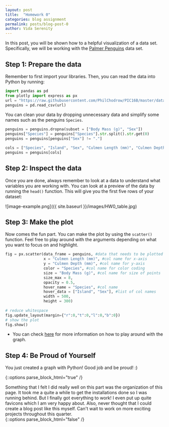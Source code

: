 ```yaml
---
layout: post
title:  "Homework 0"
categories: blog assignment
permalink: posts/blog-post-0
author: Vida Serenity 
---
```


In this post, you will be shown how to a helpful visualization of a data set. 
Specifically, we will be working with the [Palmer Penguins](https://github.com/allisonhorst/palmerpenguins) data set.

## Step 1: Prepare the data

Remember to first import your libraries. 
Then, you can read the data into Python by running: 
```python
import pandas as pd
from plotly import express as px
url = "https://raw.githubusercontent.com/PhilChodrow/PIC16B/master/datasets/palmer_penguins.csv"
penguins = pd.read_csv(url)
```
You can clean your data by dropping unnecessary data and simplify some names such as the penguins `Species`. 
```python
penguins = penguins.dropna(subset = ["Body Mass (g)", "Sex"])
penguins["Species"] = penguins["Species"].str.split().str.get(0)
penguins = penguins[penguins["Sex"] != "."]

cols = ["Species", "Island", "Sex", "Culmen Length (mm)", "Culmen Depth (mm)", "Flipper Length (mm)", "Body Mass (g)"]
penguins = penguins[cols]
```

## Step 2: Inspect the data

Once you are done, always remember to look at a data to understand what variables you are working with. 
You can look at a preview of the data by running the `head()` function. 
This will give you the first five rows of your dataset:

![image-example.png]({{ site.baseurl }}/images/HW0_table.jpg)


## Step 3: Make the plot

Now comes the fun part. You can make the plot by using the `scatter()` function. 
Feel free to play around with the arguments depending on what you want to focus on and highlight. 
```python
fig = px.scatter(data_frame = penguins, #data that needs to be plotted
                 x = "Culmen Length (mm)", #col name for x-axis
                 y = "Culmen Depth (mm)", #col name for y-axis
                 color = "Species", #col name for color coding
                 size = "Body Mass (g)", #col name for size of points
                 size_max = 8,
                 opacity = 0.5,
                 hover_name = "Species", #col name
                 hover_data = ["Island", "Sex"], #list of col names
                 width = 500,
                 height = 300)
                 
# reduce whitespace
fig.update_layout(margin={"r":0,"t":0,"l":0,"b":0})
# show the plot
fig.show()
```
- You can check [here](https://https://plotly.com/python-api-reference/generated/plotly.express.scatter.html) for more information on how to play around with the graph. 

## Step 4: Be Proud of Yourself

You just created a graph with Python! Good job and be proud! :)


{::options parse_block_html="true" /}
<div class="gave-help">
Something that I felt I did really well on this part was the organization of this page. 
  It took me a quite a while to get the installations done so I was running behind. But I finally got everything to work!
  I even put up quite favicons which I am very happy about. Also, never thought that I could create a blog post like this myself. 
  Can't wait to work on more exciting projects throughout this quarter. 
</div>
{::options parse_block_html="false" /}
